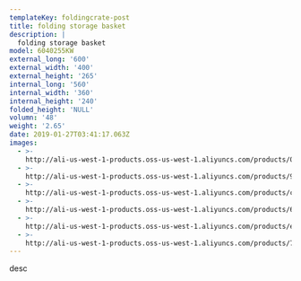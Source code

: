 ```yaml
---
templateKey: foldingcrate-post
title: folding storage basket
description: |
  folding storage basket
model: 6040255KW
external_long: '600'
external_width: '400'
external_height: '265'
internal_long: '560'
internal_width: '360'
internal_height: '240'
folded_height: 'NULL'
volumn: '48'
weight: '2.65'
date: 2019-01-27T03:41:17.063Z
images:
  - >-
    http://ali-us-west-1-products.oss-us-west-1.aliyuncs.com/products/0222d5602acc4bb9b550b70a6209545b.jpg
  - >-
    http://ali-us-west-1-products.oss-us-west-1.aliyuncs.com/products/9900bc1856dd48b7b6afac892111db46.JPG
  - >-
    http://ali-us-west-1-products.oss-us-west-1.aliyuncs.com/products/c87b8dcd41e440b5b21af345d8f282fb.JPG
  - >-
    http://ali-us-west-1-products.oss-us-west-1.aliyuncs.com/products/61fe4937a00e4067ad95c500ae8f0587.JPG
  - >-
    http://ali-us-west-1-products.oss-us-west-1.aliyuncs.com/products/e77409eac5194381b98f99c89f1c13d3.JPG
  - >-
    http://ali-us-west-1-products.oss-us-west-1.aliyuncs.com/products/7c11b6cebcab4d509032163fbfa38703.JPG
---
```

desc
